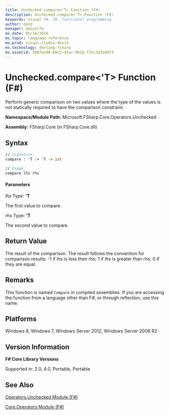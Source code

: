 ```yaml
---
title: Unchecked.compare<'T> Function (F#)
description: Unchecked.compare<'T> Function (F#)
keywords: visual f#, f#, functional programming
author: dend
manager: danielfe
ms.date: 05/16/2016
ms.topic: language-reference
ms.prod: visual-studio-dev14
ms.technology: devlang-fsharp
ms.assetid: 590fee98-88c2-41ac-9b1b-f2bc3a3a9df3 
---
```


# Unchecked.compare<'T> Function (F#)

Perform generic comparison on two values where the type of the values is not statically required to have the comparison constraint.

**Namespace/Module Path:** Microsoft.FSharp.Core.Operators.Unchecked

**Assembly:** FSharp.Core (in FSharp.Core.dll)


## Syntax

```fsharp
// Signature:
compare : 'T -> 'T -> int

// Usage:
compare lhs rhs
```

#### Parameters
*lhs*
Type: **'T**


The first value to compare.


*rhs*
Type: **'T**


The second value to compare.

## Return Value

The result of the comparison. The result follows the convention for comparison results: -1 if lhs is less then rhs; 1 if lhs is greater than rhs; 0 if they are equal.

## Remarks
This function is named `Compare` in compiled assemblies. If you are accessing the function from a language other than F#, or through reflection, use this name.

## Platforms
Windows 8, Windows 7, Windows Server 2012, Windows Server 2008 R2

## Version Information
**F# Core Library Versions**

Supported in: 2.0, 4.0, Portable, Portable

## See Also
[Operators.Unchecked Module &#40;F&#35;&#41;](Operators.Unchecked-Module-%5BFSharp%5D.md)

[Core.Operators Module &#40;F&#35;&#41;](Core.Operators-Module-%5BFSharp%5D.md)